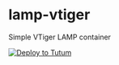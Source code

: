 # lamp-vtiger
Simple VTiger LAMP container

[![Deploy to Tutum](https://s.tutum.co/deploy-to-tutum.svg)](https://dashboard.tutum.co/stack/deploy/)